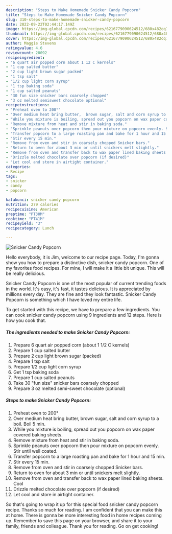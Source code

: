 ```yaml
---
description: "Steps to Make Homemade Snicker Candy Popcorn"
title: "Steps to Make Homemade Snicker Candy Popcorn"
slug: 310-steps-to-make-homemade-snicker-candy-popcorn
date: 2022-09-22T02:44:17.149Z
image: https://img-global.cpcdn.com/recipes/6216779090624512/680x482cq70/snicker-candy-popcorn-recipe-main-photo.jpg
thumbnail: https://img-global.cpcdn.com/recipes/6216779090624512/680x482cq70/snicker-candy-popcorn-recipe-main-photo.jpg
cover: https://img-global.cpcdn.com/recipes/6216779090624512/680x482cq70/snicker-candy-popcorn-recipe-main-photo.jpg
author: Maggie Stevens
ratingvalue: 4.6
reviewcount: 20092
recipeingredient:
- "6 quart air popped corn about 1 12 C kernels"
- "1 cup salted butter"
- "2 cup light brown sugar packed"
- "1 tsp salt"
- "1/2 cup light corn syrup"
- "1 tsp baking soda"
- "1 cup salted peanuts"
- "30 fun size snicker bars coarsely chopped"
- "3 oz melted semisweet chocolate optional"
recipeinstructions:
- "Preheat oven to 200°"
- "Over medium heat bring butter,  brown sugar, salt and corn syrup to a boil. Boil 5 min."
- "While you mixture is boiling, spread out you popcorn on wax paper covered  baking sheets."
- "Remove mixture from heat and stir in baking soda."
- "Sprinkle peanuts over popcorn then pour mixture on popcorn evenly. Stir until well coated."
- "Transfer popcorn to a large roasting pan and bake for 1 hour and 15 min."
- "Stir every 15 min."
- "Remove from oven and stir in coarsely chopped Snicker bars."
- "Return to oven for about 3 min or until snickers melt slightly."
- "Remove from oven and transfer back to wax paper lined baking sheets. Cool"
- "Drizzle melted chocolate over popcorn (if desired)"
- "Let cool and store in airtight container."
categories:
- Recipe
tags:
- snicker
- candy
- popcorn

katakunci: snicker candy popcorn 
nutrition: 279 calories
recipecuisine: American
preptime: "PT30M"
cooktime: "PT41M"
recipeyield: "3"
recipecategory: Lunch

---
```



![Snicker Candy Popcorn](https://img-global.cpcdn.com/recipes/6216779090624512/680x482cq70/snicker-candy-popcorn-recipe-main-photo.jpg)

Hello everybody, it is Jim, welcome to our recipe page. Today, I'm gonna show you how to prepare a distinctive dish, snicker candy popcorn. One of my favorites food recipes. For mine, I will make it a little bit unique. This will be really delicious.



Snicker Candy Popcorn is one of the most popular of current trending foods in the world. It's easy, it's fast, it tastes delicious. It is appreciated by millions every day. They are fine and they look fantastic. Snicker Candy Popcorn is something which I have loved my entire life.


To get started with this recipe, we have to prepare a few ingredients. You can cook snicker candy popcorn using 9 ingredients and 12 steps. Here is how you cook that.

<!--inarticleads1-->

##### The ingredients needed to make Snicker Candy Popcorn:

1. Prepare 6 quart air popped corn (about 1 1/2 C kernels)
1. Prepare 1 cup salted butter
1. Prepare 2 cup light brown sugar (packed)
1. Prepare 1 tsp salt
1. Prepare 1/2 cup light corn syrup
1. Get 1 tsp baking soda
1. Prepare 1 cup salted peanuts
1. Take 30 &#34;fun size&#34; snicker bars coarsely chopped
1. Prepare 3 oz melted semi-sweet chocolate (optional)




<!--inarticleads2-->

##### Steps to make Snicker Candy Popcorn:

1. Preheat oven to 200°
1. Over medium heat bring butter,  brown sugar, salt and corn syrup to a boil. Boil 5 min.
1. While you mixture is boiling, spread out you popcorn on wax paper covered  baking sheets.
1. Remove mixture from heat and stir in baking soda.
1. Sprinkle peanuts over popcorn then pour mixture on popcorn evenly. Stir until well coated.
1. Transfer popcorn to a large roasting pan and bake for 1 hour and 15 min.
1. Stir every 15 min.
1. Remove from oven and stir in coarsely chopped Snicker bars.
1. Return to oven for about 3 min or until snickers melt slightly.
1. Remove from oven and transfer back to wax paper lined baking sheets. Cool
1. Drizzle melted chocolate over popcorn (if desired)
1. Let cool and store in airtight container.




So that's going to wrap it up for this special food snicker candy popcorn recipe. Thanks so much for reading. I am confident that you can make this at home. There is gonna be more interesting food in home recipes coming up. Remember to save this page on your browser, and share it to your family, friends and colleague. Thank you for reading. Go on get cooking!
